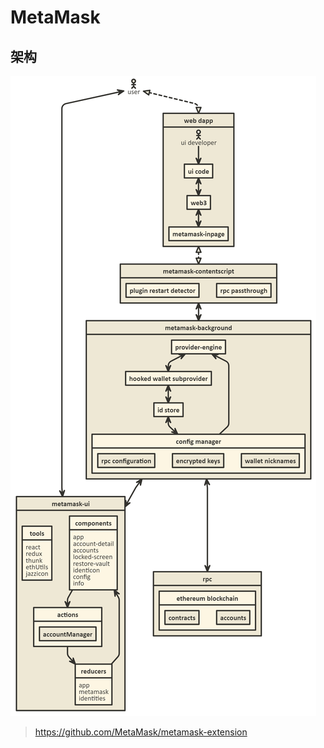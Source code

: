# MetaMask

## 架构

![Alt text](../../img/MetaMask/Architecture.png)

> https://github.com/MetaMask/metamask-extension


